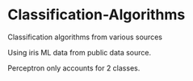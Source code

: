# Classification-Algorithms
Classification algorithms from various sources

Using iris ML data from public data source.

Perceptron only accounts for 2 classes.
